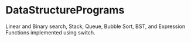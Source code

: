 # DataStructurePrograms
Linear and Binary search, Stack, Queue, Bubble Sort, BST, and Expression Functions implemented using switch.
